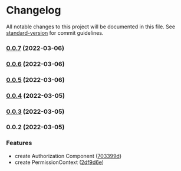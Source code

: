 # Changelog

All notable changes to this project will be documented in this file. See [standard-version](https://github.com/conventional-changelog/standard-version) for commit guidelines.

### [0.0.7](https://github.com/synzhang/react-permission/compare/v0.0.6...v0.0.7) (2022-03-06)

### [0.0.6](https://github.com/synzhang/react-permission/compare/v0.0.5...v0.0.6) (2022-03-06)

### [0.0.5](https://github.com/synzhang/react-permission/compare/v0.0.4...v0.0.5) (2022-03-06)

### [0.0.4](https://github.com/synzhang/react-permission/compare/v0.0.3...v0.0.4) (2022-03-05)

### [0.0.3](https://github.com/synzhang/react-permission/compare/v0.0.2...v0.0.3) (2022-03-05)

### 0.0.2 (2022-03-05)


### Features

* create Authorization Component ([703399d](https://github.com/synzhang/react-permission/commit/703399d8d7b942ed4693be011f9cdc5a8e92fa45))
* create PermissionContext ([2df9d6e](https://github.com/synzhang/react-permission/commit/2df9d6ea9cdc8e737289f0f0e1d238d831137f66))
